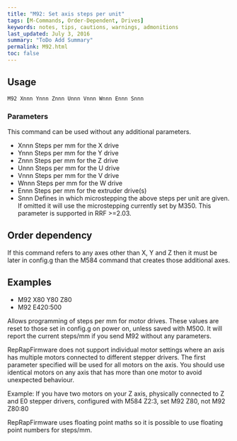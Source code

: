 ```yaml
---
title: "M92: Set axis steps per unit" 
tags: [M-Commands, Order-Dependent, Drives]
keywords: notes, tips, cautions, warnings, admonitions
last_updated: July 3, 2016
summary: "ToDo Add Summary"
permalink: M92.html
toc: false
---
```



## Usage ##
```
M92 Xnnn Ynnn Znnn Unnn Vnnn Wnnn Ennn Snnn
```


### Parameters ###

This command can be used without any additional parameters.
+ Xnnn Steps per mm for the X drive
+ Ynnn Steps per mm for the Y drive
+ Znnn Steps per mm for the Z drive
+ Unnn Steps per mm for the U drive
+ Vnnn Steps per mm for the V drive
+ Wnnn Steps per mm for the W drive
+ Ennn Steps per mm for the extruder drive(s)
+ Snnn Defines in which microstepping the above steps per unit are given. If omitted it will use the microstepping currently set by M350. This parameter is supported in RRF >=2.03.

## Order dependency ##

If this command refers to any axes other than X, Y and Z then it must be later in config.g than the M584 command that creates those additional axes.

## Examples ##

+ M92 X80 Y80 Z80
+ M92 E420:500

Allows programming of steps per mm for motor drives. These values are reset to those set in config.g on power on, unless saved with M500. It will report the current steps/mm if you send M92 without any parameters.

RepRapFirmware does not support individual motor settings where an axis has multiple motors connected to different stepper drivers. The first parameter specified will be used for all motors on the axis. You should use identical motors on any axis that has more than one motor to avoid unexpected behaviour.

Example: If you have two motors on your Z axis, physically connected to Z and E0 stepper drivers, configured with M584 Z2:3, set M92 Z80, not M92 Z80:80

RepRapFirmware uses floating point maths so it is possible to use floating point numbers for steps/mm.
